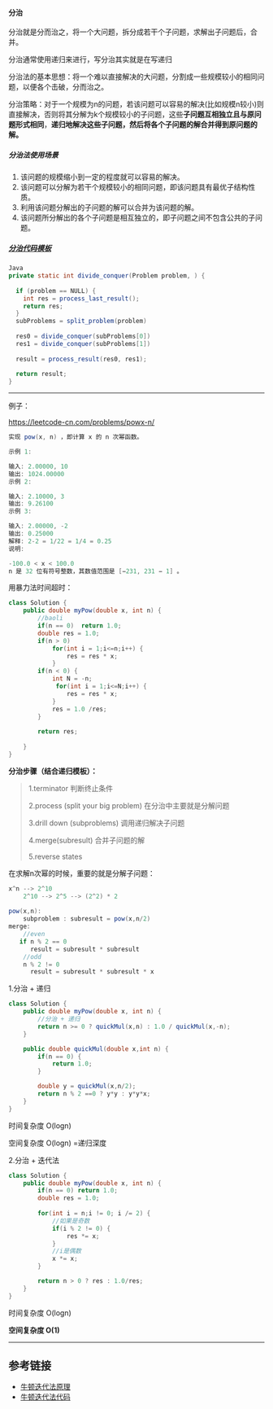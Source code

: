 #### 分治

分治就是分而治之，将一个大问题，拆分成若干个子问题，求解出子问题后，合并。

分治通常使用递归来进行，写分治其实就是在写递归

分治法的基本思想：将一个难以直接解决的大问题，分割成一些规模较小的相同问题，以便各个击破，分而治之。

分治策略：对于一个规模为n的问题，若该问题可以容易的解决(比如规模n较小)则直接解决，否则将其分解为k个规模较小的子问题，这些**子问题互相独立且与原问题形式相同**，**递归地解决这些子问题，然后将各个子问题的解合并得到原问题的解。**

##### 分治法使用场景

1. 该问题的规模缩小到一定的程度就可以容易的解决。
2. 该问题可以分解为若干个规模较小的相同问题，即该问题具有最优子结构性质。
3. 利用该问题分解出的子问题的解可以合并为该问题的解。
4. 该问题所分解出的各个子问题是相互独立的，即子问题之间不包含公共的子问题。

##### [分治代码模板](https://shimo.im/docs/3xvghYh3JJPKwdvt)

```java
Java
private static int divide_conquer(Problem problem, ) {
  
  if (problem == NULL) {
    int res = process_last_result();
    return res;     
  }
  subProblems = split_problem(problem)
  
  res0 = divide_conquer(subProblems[0])
  res1 = divide_conquer(subProblems[1])
  
  result = process_result(res0, res1);
  
  return result;
}
```

-------

例子：

https://leetcode-cn.com/problems/powx-n/

```java
实现 pow(x, n) ，即计算 x 的 n 次幂函数。

示例 1:

输入: 2.00000, 10
输出: 1024.00000
示例 2:

输入: 2.10000, 3
输出: 9.26100
示例 3:

输入: 2.00000, -2
输出: 0.25000
解释: 2-2 = 1/22 = 1/4 = 0.25
说明:

-100.0 < x < 100.0
n 是 32 位有符号整数，其数值范围是 [−231, 231 − 1] 。
```

用暴力法时间超时：

```java
class Solution {
    public double myPow(double x, int n) {
        //baoli
        if(n == 0)  return 1.0;
        double res = 1.0;
        if(n > 0)
            for(int i = 1;i<=n;i++) {
                res = res * x;
            }
        if(n < 0) {
            int N = -n;
             for(int i = 1;i<=N;i++) {
                res = res * x;
            }
            res = 1.0 /res;
        }
     
        return res;
      
    }
}
```

**分治步骤（结合递归模板）：**

> 1.terminator 判断终止条件
>
> 2.process (split your big problem) 在分治中主要就是分解问题
>
> 3.drill down (subproblems) 调用递归解决子问题
>
> 4.merge(subresult)  合并子问题的解
>
> 5.reverse states  

在求解n次幂的时候，重要的就是分解子问题：

```java
x^n --> 2^10
    2^10 --> 2^5 --> (2^2) * 2
    
pow(x,n):
	subproblem : subresult = pow(x,n/2)
merge:
    //even
   if n % 2 == 0
      result = subresult * subresult
    //odd
    n % 2 != 0
      result = subresult * subresult * x
```

1.分治 + 递归

```java
class Solution {
    public double myPow(double x, int n) {
        //分治 + 递归
        return n >= 0 ? quickMul(x,n) : 1.0 / quickMul(x,-n);
    }

    public double quickMul(double x,int n) {
        if(n == 0) {
            return 1.0;
        }

        double y = quickMul(x,n/2);
        return n % 2 ==0 ? y*y : y*y*x;
    }
}
```

时间复杂度 O(logn)

空间复杂度 O(logn) =递归深度

2.分治 + 迭代法

```java
class Solution {
    public double myPow(double x, int n) {
        if(n == 0) return 1.0;
        double res = 1.0;
        
        for(int i = n;i != 0; i /= 2) {
            //如果是奇数
            if(i % 2 != 0) {
                res *= x;
            }
            //i是偶数
            x *= x;
        }

        return n > 0 ? res : 1.0/res;
    }
}
```

时间复杂度 O(logn)

**空间复杂度 O(1)**

-----

## 参考链接

- [牛顿迭代法原理](http://www.matrix67.com/blog/archives/361)
- [牛顿迭代法代码](http://www.voidcn.com/article/p-eudisdmk-zm.html)

